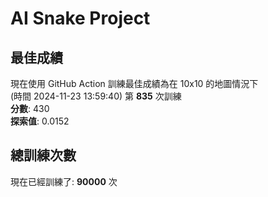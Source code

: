 
# AI Snake Project

## **最佳成績**
現在使用 GitHub Action 訓練最佳成績為在 10x10 的地圖情況下  
(時間 2024-11-23 13:59:40) 第 **835** 次訓練  
**分數**: 430  
**探索值**: 0.0152

## 總訓練次數
現在已經訓練了: **90000** 次
